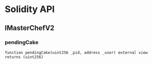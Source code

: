 # Solidity API

## IMasterChefV2

### pendingCake

```solidity
function pendingCake(uint256 _pid, address _user) external view returns (uint256)
```

